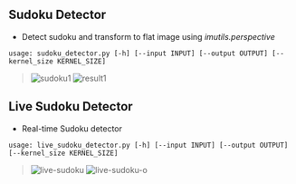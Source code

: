 ## Sudoku Detector

- Detect sudoku and transform to flat image using _imutils.perspective_

```shell
usage: sudoku_detector.py [-h] [--input INPUT] [--output OUTPUT] [--kernel_size KERNEL_SIZE]
```

> ![sudoku1](https://user-images.githubusercontent.com/83409092/198891829-33de663d-d494-4733-82fe-398efbe586bc.jpg)
![result1](https://user-images.githubusercontent.com/83409092/198891805-cad28347-d0ab-4740-8890-8cdb3493b12e.jpg)

## Live Sudoku Detector

- Real-time Sudoku detector

```shell
usage: live_sudoku_detector.py [-h] [--input INPUT] [--output OUTPUT] [--kernel_size KERNEL_SIZE]
```

> ![live-sudoku](https://user-images.githubusercontent.com/77120507/147381536-440ae83b-0e84-44e1-ad23-d4f2db161e53.png)
> ![live-sudoku-o](https://user-images.githubusercontent.com/77120507/147381540-efa16a6c-936d-4c84-b6a3-431e64b8ab4a.png)


